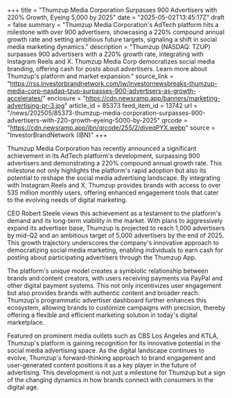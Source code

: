 +++
title = "Thumzup Media Corporation Surpasses 900 Advertisers with 220% Growth, Eyeing 5,000 by 2025"
date = "2025-05-02T13:45:17Z"
draft = false
summary = "Thumzup Media Corporation's AdTech platform hits a milestone with over 900 advertisers, showcasing a 220% compound annual growth rate and setting ambitious future targets, signaling a shift in social media marketing dynamics."
description = "Thumzup (NASDAQ: TZUP) surpasses 900 advertisers with a 220% growth rate, integrating with Instagram Reels and X. Thumzup Media Corp democratizes social media branding, offering cash for posts about advertisers. Learn more about Thumzup's platform and market expansion."
source_link = "https://rss.investorbrandnetwork.com/iw/investornewsbreaks-thumzup-media-corp-nasdaq-tzup-surpasses-900-advertisers-as-growth-accelerates/"
enclosure = "https://cdn.newsramp.app/banners/marketing-advertising-pr-3.jpg"
article_id = 85373
feed_item_id = 13742
url = "/news/202505/85373-thumzup-media-corporation-surpasses-900-advertisers-with-220-growth-eyeing-5000-by-2025"
qrcode = "https://cdn.newsramp.app/ibn/qrcode/255/2/diveqPYX.webp"
source = "InvestorBrandNetwork (IBN)"
+++

<p>Thumzup Media Corporation has recently announced a significant achievement in its AdTech platform's development, surpassing 900 advertisers and demonstrating a 220% compound annual growth rate. This milestone not only highlights the platform's rapid adoption but also its potential to reshape the social media advertising landscape. By integrating with Instagram Reels and X, Thumzup provides brands with access to over 535 million monthly users, offering enhanced engagement tools that cater to the evolving needs of digital marketing.</p><p>CEO Robert Steele views this achievement as a testament to the platform's demand and its long-term viability in the market. With plans to aggressively expand its advertiser base, Thumzup is projected to reach 1,000 advertisers by mid-Q2 and an ambitious target of 5,000 advertisers by the end of 2025. This growth trajectory underscores the company's innovative approach to democratizing social media marketing, enabling individuals to earn cash for posting about participating advertisers through the Thumzup App.</p><p>The platform's unique model creates a symbiotic relationship between brands and content creators, with users receiving payments via PayPal and other digital payment systems. This not only incentivizes user engagement but also provides brands with authentic content and broader reach. Thumzup's programmatic advertiser dashboard further enhances this ecosystem, allowing brands to customize campaigns with precision, thereby offering a flexible and efficient marketing solution in today's digital marketplace.</p><p>Featured on prominent media outlets such as CBS Los Angeles and KTLA, Thumzup's platform is gaining recognition for its innovative potential in the social media advertising space. As the digital landscape continues to evolve, Thumzup's forward-thinking approach to brand engagement and user-generated content positions it as a key player in the future of advertising. This development is not just a milestone for Thumzup but a sign of the changing dynamics in how brands connect with consumers in the digital age.</p>